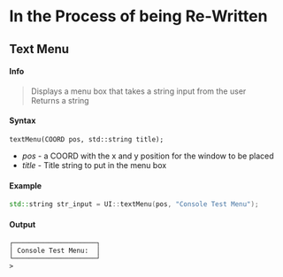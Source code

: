 # In the Process of being Re-Written
## Text Menu <!-- {docsify-ignore} -->
#### Info
> Displays a menu box that takes a string input from the user<br>
> Returns a string
#### Syntax
`textMenu(COORD pos, std::string title);`

* *pos* - a COORD with the x and y position for the window to be placed
* *title* - Title string to put in the menu box

#### Example
```C++
std::string str_input = UI::textMenu(pos, "Console Test Menu");
```

#### Output 
```
┌─────────────────────┐
│ Console Test Menu:  │
└─────────────────────┘
>
```